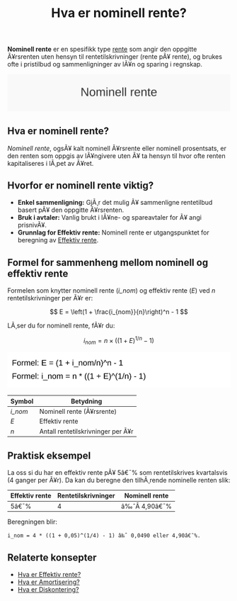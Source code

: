 ﻿---
title: "Hva er nominell rente?"
meta_title: "Hva er nominell rente?"
meta_description: '**Nominell rente** er en spesifikk type [rente](/blogs/regnskap/rente "Rente “ En komplett guide til rente i regnskap") som angir den oppgitte Ã¥rsrenten uten...'
slug: hva-er-nominell-rente
type: blog
layout: pages/single
---

**Nominell rente** er en spesifikk type [rente](/blogs/regnskap/rente "Rente “ En komplett guide til rente i regnskap") som angir den oppgitte Ã¥rsrenten uten hensyn til rentetilskrivninger (rente pÃ¥ rente), og brukes ofte i pristilbud og sammenligninger av lÃ¥n og sparing i regnskap.

![Hva er nominell rente?](hva-er-nominell-rente-image.svg)

## Hva er nominell rente?

*Nominell rente*, ogsÃ¥ kalt nominell Ã¥rsrente eller nominell prosentsats, er den renten som oppgis av lÃ¥ngivere uten Ã¥ ta hensyn til hvor ofte renten kapitaliseres i lÃ¸pet av Ã¥ret.

## Hvorfor er nominell rente viktig?

* **Enkel sammenligning:** GjÃ¸r det mulig Ã¥ sammenligne rentetilbud basert pÃ¥ den oppgitte Ã¥rsrenten.
* **Bruk i avtaler:** Vanlig brukt i lÃ¥ne- og spareavtaler for Ã¥ angi prisnivÃ¥.
* **Grunnlag for Effektiv rente:** Nominell rente er utgangspunktet for beregning av [Effektiv rente](/blogs/regnskap/hva-er-effektiv-rente "Hva er Effektiv rente? Komplett Guide til Beregning av Effektiv rente i Regnskap").

## Formel for sammenheng mellom nominell og effektiv rente

Formelen som knytter nominell rente (*i_nom*) og effektiv rente (*E*) ved *n* rentetilskrivninger per Ã¥r er:

$$
E = \left(1 + \frac{i_{nom}}{n}\right)^n - 1
$$

LÃ¸ser du for nominell rente, fÃ¥r du:

$$
i_{nom} = n \times \left((1 + E)^{1/n} - 1\right)
$$

![Formel for nominell rente](nominell-rente-formel.svg)

| Symbol  | Betydning                         |
| ------- | --------------------------------- |
| *i_nom* | Nominell rente (Ã¥rsrente)        |
| *E*     | Effektiv rente                    |
| *n*     | Antall rentetilskrivninger per Ã¥r |

## Praktisk eksempel

La oss si du har en effektiv rente pÃ¥ 5â€¯% som rentetilskrives kvartalsvis (4 ganger per Ã¥r). Da kan du beregne den tilhÃ¸rende nominelle renten slik:

| Effektiv rente | Rentetilskrivninger | Nominell rente |
| -------------- | ------------------- | -------------- |
| 5â€¯%            | 4                   | â‰ˆÂ 4,90â€¯%       |

Beregningen blir:
```
i_nom = 4 * ((1 + 0,05)^(1/4) - 1) â‰ˆ 0,0490 eller 4,90â€¯%.
```

## Relaterte konsepter

* [Hva er Effektiv rente?](/blogs/regnskap/hva-er-effektiv-rente "Hva er Effektiv rente? Komplett Guide til Beregning av Effektiv rente i Regnskap")
* [Hva er Amortisering?](/blogs/regnskap/hva-er-amortisering "Hva er Amortisering? En Komplett Guide til Avskrivninger og Amortisering")
* [Hva er Diskontering?](/blogs/regnskap/hva-er-diskontering "Hva er Diskontering? Komplett Guide til NÃ¥verdi og Diskonterte KontantstrÃ¸mmer")


